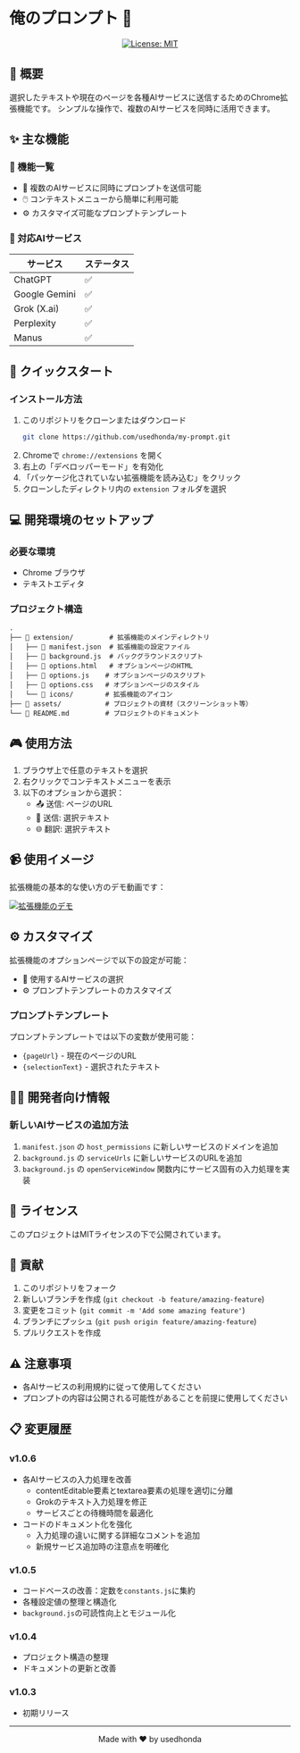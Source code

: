 # 俺のプロンプト 🚀

<div align="center">

[![License: MIT](https://img.shields.io/badge/License-MIT-yellow.svg)](https://opensource.org/licenses/MIT)

</div>

## 📖 概要

選択したテキストや現在のページを各種AIサービスに送信するためのChrome拡張機能です。
シンプルな操作で、複数のAIサービスを同時に活用できます。

## ✨ 主な機能

### 🎯 機能一覧

- 📝 複数のAIサービスに同時にプロンプトを送信可能
- 🖱️ コンテキストメニューから簡単に利用可能
- ⚙️ カスタマイズ可能なプロンプトテンプレート

### 🤖 対応AIサービス

| サービス | ステータス |
|---------|----------|
| ChatGPT | ✅ |
| Google Gemini | ✅ |
| Grok (X.ai) | ✅ |
| Perplexity | ✅ |
| Manus | ✅ |

## 🚀 クイックスタート

### インストール方法

1. このリポジトリをクローンまたはダウンロード
   ```bash
   git clone https://github.com/usedhonda/my-prompt.git
   ```
2. Chromeで `chrome://extensions` を開く
3. 右上の「デベロッパーモード」を有効化
4. 「パッケージ化されていない拡張機能を読み込む」をクリック
5. クローンしたディレクトリ内の `extension` フォルダを選択

## 💻 開発環境のセットアップ

### 必要な環境
- Chrome ブラウザ
- テキストエディタ

### プロジェクト構造
```
.
├── 📁 extension/         # 拡張機能のメインディレクトリ
│   ├── 📄 manifest.json  # 拡張機能の設定ファイル
│   ├── 📄 background.js  # バックグラウンドスクリプト
│   ├── 📄 options.html   # オプションページのHTML
│   ├── 📄 options.js    # オプションページのスクリプト
│   ├── 📄 options.css   # オプションページのスタイル
│   └── 📁 icons/        # 拡張機能のアイコン
├── 📁 assets/           # プロジェクトの資材（スクリーンショット等）
└── 📄 README.md         # プロジェクトのドキュメント
```

## 🎮 使用方法

1. ブラウザ上で任意のテキストを選択
2. 右クリックでコンテキストメニューを表示
3. 以下のオプションから選択：
   - 📤 送信: ページのURL
   - 📝 送信: 選択テキスト
   - 🌐 翻訳: 選択テキスト

## 📹 使用イメージ

拡張機能の基本的な使い方のデモ動画です：

[![拡張機能のデモ](https://img.youtube.com/vi/TEzWdHMUWhU/0.jpg)](https://www.youtube.com/watch?v=TEzWdHMUWhU)

## ⚙️ カスタマイズ

拡張機能のオプションページで以下の設定が可能：
- 🤖 使用するAIサービスの選択
- ⚙️ プロンプトテンプレートのカスタマイズ

### プロンプトテンプレート
プロンプトテンプレートでは以下の変数が使用可能：
- `{pageUrl}` - 現在のページのURL
- `{selectionText}` - 選択されたテキスト

## 👩‍💻 開発者向け情報

### 新しいAIサービスの追加方法

1. `manifest.json` の `host_permissions` に新しいサービスのドメインを追加
2. `background.js` の `serviceUrls` に新しいサービスのURLを追加
3. `background.js` の `openServiceWindow` 関数内にサービス固有の入力処理を実装

## 📜 ライセンス

このプロジェクトはMITライセンスの下で公開されています。

## 🤝 貢献

1. このリポジトリをフォーク
2. 新しいブランチを作成 (`git checkout -b feature/amazing-feature`)
3. 変更をコミット (`git commit -m 'Add some amazing feature'`)
4. ブランチにプッシュ (`git push origin feature/amazing-feature`)
5. プルリクエストを作成

## ⚠️ 注意事項

- 各AIサービスの利用規約に従って使用してください
- プロンプトの内容は公開される可能性があることを前提に使用してください

## 📋 変更履歴

### v1.0.6
- 各AIサービスの入力処理を改善
  - contentEditable要素とtextarea要素の処理を適切に分離
  - Grokのテキスト入力処理を修正
  - サービスごとの待機時間を最適化
- コードのドキュメント化を強化
  - 入力処理の違いに関する詳細なコメントを追加
  - 新規サービス追加時の注意点を明確化

### v1.0.5
- コードベースの改善：定数を`constants.js`に集約
- 各種設定値の整理と構造化
- `background.js`の可読性向上とモジュール化

### v1.0.4
- プロジェクト構造の整理
- ドキュメントの更新と改善

### v1.0.3
- 初期リリース

---

<div align="center">

Made with ❤️ by usedhonda

</div> 